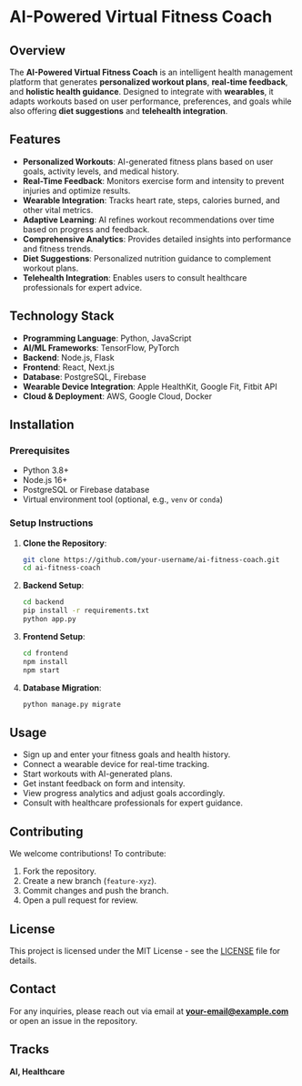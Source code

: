 # AI-Powered Virtual Fitness Coach

## Overview
The **AI-Powered Virtual Fitness Coach** is an intelligent health management platform that generates **personalized workout plans**, **real-time feedback**, and **holistic health guidance**. Designed to integrate with **wearables**, it adapts workouts based on user performance, preferences, and goals while also offering **diet suggestions** and **telehealth integration**.

## Features
- **Personalized Workouts**: AI-generated fitness plans based on user goals, activity levels, and medical history.
- **Real-Time Feedback**: Monitors exercise form and intensity to prevent injuries and optimize results.
- **Wearable Integration**: Tracks heart rate, steps, calories burned, and other vital metrics.
- **Adaptive Learning**: AI refines workout recommendations over time based on progress and feedback.
- **Comprehensive Analytics**: Provides detailed insights into performance and fitness trends.
- **Diet Suggestions**: Personalized nutrition guidance to complement workout plans.
- **Telehealth Integration**: Enables users to consult healthcare professionals for expert advice.

## Technology Stack
- **Programming Language**: Python, JavaScript
- **AI/ML Frameworks**: TensorFlow, PyTorch
- **Backend**: Node.js, Flask
- **Frontend**: React, Next.js
- **Database**: PostgreSQL, Firebase
- **Wearable Device Integration**: Apple HealthKit, Google Fit, Fitbit API
- **Cloud & Deployment**: AWS, Google Cloud, Docker

## Installation
### Prerequisites
- Python 3.8+
- Node.js 16+
- PostgreSQL or Firebase database
- Virtual environment tool (optional, e.g., `venv` or `conda`)

### Setup Instructions
1. **Clone the Repository**:
   ```bash
   git clone https://github.com/your-username/ai-fitness-coach.git
   cd ai-fitness-coach
   ```

2. **Backend Setup**:
   ```bash
   cd backend
   pip install -r requirements.txt
   python app.py
   ```

3. **Frontend Setup**:
   ```bash
   cd frontend
   npm install
   npm start
   ```

4. **Database Migration**:
   ```bash
   python manage.py migrate
   ```

## Usage
- Sign up and enter your fitness goals and health history.
- Connect a wearable device for real-time tracking.
- Start workouts with AI-generated plans.
- Get instant feedback on form and intensity.
- View progress analytics and adjust goals accordingly.
- Consult with healthcare professionals for expert guidance.

## Contributing
We welcome contributions! To contribute:
1. Fork the repository.
2. Create a new branch (`feature-xyz`).
3. Commit changes and push the branch.
4. Open a pull request for review.

## License
This project is licensed under the MIT License - see the [LICENSE](LICENSE) file for details.

## Contact
For any inquiries, please reach out via email at **your-email@example.com** or open an issue in the repository.

## Tracks
**AI, Healthcare**
